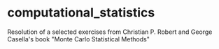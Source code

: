 # computational_statistics
Resolution of a selected exercises from Christian P. Robert and George Casella's book "Monte Carlo Statistical Methods"
